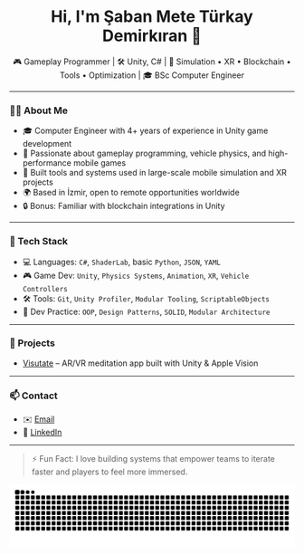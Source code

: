 <h1 align="center">Hi, I'm Şaban Mete Türkay Demirkıran 👋</h1>

<p align="center">
🎮 Gameplay Programmer | 🛠️ Unity, C# | 🚀 Simulation • XR • Blockchain • Tools • Optimization | 🎓 BSc Computer Engineer
</p>

---

### 👨‍💻 About Me

- 🎓 Computer Engineer with 4+ years of experience in Unity game development  
- 🧠 Passionate about  gameplay programming, vehicle physics, and high-performance mobile games  
- 🚀 Built tools and systems used in large-scale mobile simulation and XR projects  
- 🌍 Based in İzmir, open to remote opportunities worldwide  
- 🔒 Bonus: Familiar with blockchain integrations in Unity

---

### 🔧 Tech Stack

- 💻 Languages: `C#`, `ShaderLab`, basic `Python`, `JSON`, `YAML`
- 🎮 Game Dev: `Unity`, `Physics Systems`, `Animation`, `XR`, `Vehicle Controllers`
- 🛠️ Tools: `Git`, `Unity Profiler`, `Modular Tooling`, `ScriptableObjects`
- 🧪 Dev Practice: `OOP`, `Design Patterns`, `SOLID`, `Modular Architecture`

---

### 🚀 Projects

- [Visutate]([https://www.linkedin.com/posts/sabanmete_metaverse-blockchain-unity-activity-6991358420280881152-ogT6](https://visutate.com/)) – AR/VR meditation app built with Unity & Apple Vision  
---

### 📫 Contact

- ✉️ [Email](mailto:meteturkay00@gmail.com)
- 💼 [LinkedIn](https://linkedin.com/in/sabanmete)

---

> ⚡ Fun Fact: I love building systems that empower teams to iterate faster and players to feel more immersed.


<!---
sbmeteturkay/sbmeteturkay is a ✨ special ✨ repository because its `README.md` (this file) appears on your GitHub profile.
You can click the Preview link to take a look at your changes.
--->
<picture>
  <source media="(prefers-color-scheme: dark)" srcset="https://raw.githubusercontent.com/sbmeteturkay/sbmeteturkay/output/github-contribution-grid-snake-dark.svg">
  <source media="(prefers-color-scheme: light)" srcset="https://raw.githubusercontent.com/sbmeteturkay/sbmeteturkay/output/github-contribution-grid-snake.svg">
  <img alt="github contribution grid snake animation" src="https://raw.githubusercontent.com/sbmeteturkay/sbmeteturkay/output/github-contribution-grid-snake.svg">
</picture>
